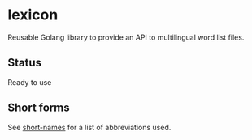 # lexicon
Reusable Golang library to provide an API to multilingual word list files.

## Status
Ready to use

## Short forms
See [short-names](https://www.github.com/BluntSporks/short-names) for a list of abbreviations used.
